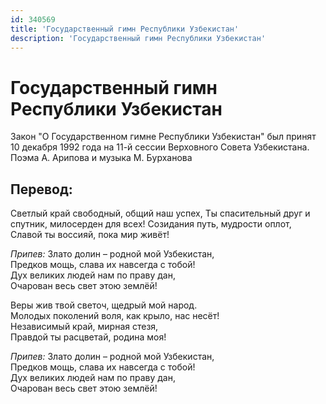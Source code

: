 ```yaml
---
id: 340569
title: 'Государственный гимн Республики Узбекистан'
description: 'Государственный гимн Республики Узбекистан'
---
```


# Государственный гимн Республики Узбекистан

Закон "О Государственном гимне Республики Узбекистан" был принят 10 декабря 1992 года на 11-й сессии Верховного Совета Узбекистана. Поэма А. Арипова и музыка М. Бурханова

## Перевод:

Светлый край свободный, общий наш успех,
Ты спасительный друг и спутник, милосерден для всех!
Созидания путь, мудрости оплот,
Славой ты воссияй, пока мир живёт!

_Припев:_
Злато долин – родной мой Узбекистан,  
Предков мощь, слава их навсегда с тобой!  
Дух великих людей нам по праву дан,  
Очарован весь свет этою землёй!

Веры жив твой светоч, щедрый мой народ.  
Молодых поколений воля, как крыло, нас несёт!  
Независимый край, мирная стезя,  
Правдой ты расцветай, родина моя!

_Припев:_
Злато долин – родной мой Узбекистан,  
Предков мощь, слава их навсегда с тобой!  
Дух великих людей нам по праву дан,  
Очарован весь свет этою землёй!
